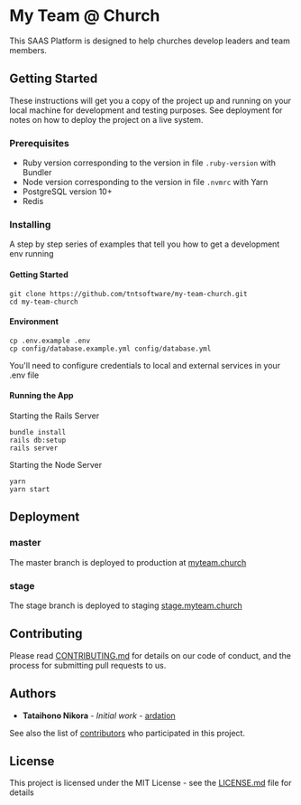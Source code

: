 # My Team @ Church

This SAAS Platform is designed to help churches develop leaders and team members.

## Getting Started

These instructions will get you a copy of the project up and running on your local machine for development and testing purposes.
See deployment for notes on how to deploy the project on a live system.

### Prerequisites

- Ruby version corresponding to the version in file `.ruby-version` with Bundler
- Node version corresponding to the version in file `.nvmrc` with Yarn
- PostgreSQL version 10+
- Redis

### Installing

A step by step series of examples that tell you how to get a development env running

#### Getting Started

```
git clone https://github.com/tntsoftware/my-team-church.git
cd my-team-church
```

#### Environment

```
cp .env.example .env
cp config/database.example.yml config/database.yml
```

You'll need to configure credentials to local and external services in your .env file

#### Running the App

Starting the Rails Server
```
bundle install
rails db:setup
rails server
```

Starting the Node Server
```
yarn
yarn start
```
## Deployment

### master

The master branch is deployed to production at [myteam.church](https://myteam.church/)

### stage

The stage branch is deployed to staging [stage.myteam.church](https://stage.myteam.church/)

## Contributing

Please read [CONTRIBUTING.md](https://github.com/tntsoftware/my-team-church/blob/master/CONTRIBUTING.md) for details on our code of conduct, and the process for submitting pull requests to us.

## Authors

* **Tataihono Nikora** - *Initial work* - [ardation](https://github.com/ardation)

See also the list of [contributors](https://github.com/tntsoftware/my-team-church/contributors) who participated in this project.

## License

This project is licensed under the MIT License - see the [LICENSE.md](LICENSE.md) file for details
